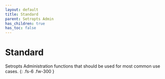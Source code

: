 ```yaml
---
layout: default
title: Standard
parent: Setropts Admin
has_children: true
has_toc: false
---
```


# Standard

Setropts Administration functions that should be used for most common use cases.
{: .fs-6 .fw-300 }